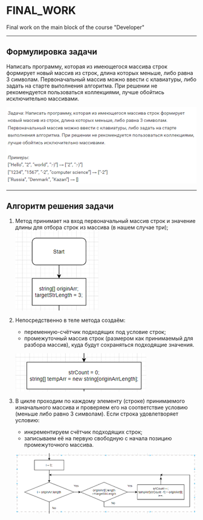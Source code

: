 # FINAL_WORK
Final work on the main block of the course "Developer"

---
## Формулировка задачи  

Написать программу, которая из имеющегося массива строк формирует новый массив из строк, длина которых меньше, либо равна 3 символам. Первоначальный массив можно ввести с клавиатуры, либо задать на старте выполнения алгоритма. При решении не рекомендуется пользоваться коллекциями, лучше обойтись исключительно массивами.

![Task_text](task_text.png)

---
## Алгоритм решения задачи 

1. Метод принимает на вход первоначальный массив строк и значение длины для отбора строк из массива (в нашем случае три);
    !["1й шаг алгоритма"](1_alg.png)

2. Непосредственно в теле метода создаём:
   * переменную-счётчик подходящих под условие строк;
   * промежуточный массив строк (размером как принимаемый для разбора массив), куда будут сохраняться подходящие значения.
  
    !["2й шаг алгоритма"](2_alg.png)

3. В цикле проходим по каждому элементу (строке) принимаемого изначального массива и проверяем его на соответствие условию (меньше либо равно 3 символам). Если строка удовлетворяет условию:
   * инкрементируем счётчик подходящих строк; 
   * записываем её на первую свободную с начала позицию промежуточного массива. 

    !["3й шаг алгоритма"](3_alg.png)
